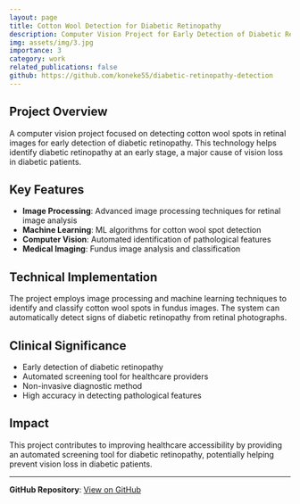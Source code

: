 ```yaml
---
layout: page
title: Cotton Wool Detection for Diabetic Retinopathy
description: Computer Vision Project for Early Detection of Diabetic Retinopathy
img: assets/img/3.jpg
importance: 3
category: work
related_publications: false
github: https://github.com/koneke55/diabetic-retinopathy-detection
---
```


## Project Overview

A computer vision project focused on detecting cotton wool spots in retinal images for early detection of diabetic retinopathy. This technology helps identify diabetic retinopathy at an early stage, a major cause of vision loss in diabetic patients.

## Key Features

- **Image Processing**: Advanced image processing techniques for retinal image analysis
- **Machine Learning**: ML algorithms for cotton wool spot detection
- **Computer Vision**: Automated identification of pathological features
- **Medical Imaging**: Fundus image analysis and classification

## Technical Implementation

The project employs image processing and machine learning techniques to identify and classify cotton wool spots in fundus images. The system can automatically detect signs of diabetic retinopathy from retinal photographs.

## Clinical Significance

- Early detection of diabetic retinopathy
- Automated screening tool for healthcare providers
- Non-invasive diagnostic method
- High accuracy in detecting pathological features

## Impact

This project contributes to improving healthcare accessibility by providing an automated screening tool for diabetic retinopathy, potentially helping prevent vision loss in diabetic patients.

---
**GitHub Repository**: [View on GitHub](https://github.com/koneke55/diabetic-retinopathy-detection)

